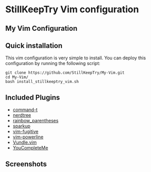 # StillKeepTry Vim configuration
## My Vim Configuration

## Quick installation
This vim configuration is very simple to install. You can deploy this configuration by running the following script:

    git clone https://github.com/StillKeepTry/My-Vim.git
    cd My-Vim/
    bash install_stillkeeptry_vim.sh

## Included Plugins

* [command-t](https://github.com/wincent/command-t)
* [nerdtree](https://github.com/scrooloose/nerdtree)
* [rainbow_parentheses](https://github.com/kien/rainbow_parentheses.vim)
* [sparkup](https://github.com/rstacruz/sparkup)
* [vim-fugitive](https://github.com/tpope/vim-fugitive)
* [vim-powerline](https://github.com/Lokaltog/vim-powerline)
* [Vundle.vim](https://github.com/VundleVim/Vundle.vim)
* [YouCompleteMe](https://github.com/Valloric/YouCompleteMe)

## Screenshots

